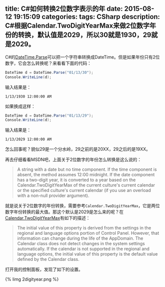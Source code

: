 title: C#如何转换2位数字表示的年
date: 2015-08-12 19:15:09
categories:
tags: CSharp
description: C#根据Calendar.TwoDigitYearMax来做2位数字年份的转换，默认值是2029，所以30就是1930，29就是2029。
---

C#的[DateTime.Parse](https://msdn.microsoft.com/en-us/library/system.datetime.parse%28v=vs.110%29.aspx)可以把一个字符串转换成DateTime。但是如果年份只有2位数字，它会怎么转换呢？来看看下面的代码：

```csharp
DateTime d = DateTime.Parse("01/13/30");
Console.WriteLine(d);
```

输入结果是：
```
1/13/1930 12:00:00 AM
```

如果换成这样：
```csharp
DateTime d = DateTime.Parse("01/13/29");
Console.WriteLine(d);
```

输入结果是：
```
1/13/2029 12:00:00 AM
```

怎么回事呢？貌似29是一个分水岭，29之前的是20XX，29之后的是19XX。

再去仔细看看MSDN吧，上面关于2位数字的年份怎么转换是这么说的：

> A string with a date but no time component. If the time component is absent, the method assumes 12:00 midnight. If the date component has a two-digit year, it is converted to a year based on the Calendar.TwoDigitYearMax of the current culture's current calendar or the specified culture's current calendar (if you use an overload with a non-null provider argument). 

就是说关于2位数字的年份转换，需要参考`Calendar.TwoDigitYearMax`，它是两位数字年份转换的最大值。那这个默认是2029是怎么来的呢？在[Calendar.TwoDigitYearMax](https://msdn.microsoft.com/en-us/library/system.globalization.calendar.twodigityearmax%28v=vs.110%29.aspx)有如下的描述：

> The initial value of this property is derived from the settings in the regional and language options portion of Control Panel. However, that information can change during the life of the AppDomain. The Calendar class does not detect changes in the system settings automatically. If the calendar is not supported in the regional and language options, the initial value of this property is the default value defined by the Calendar class.

打开我的控制面板，发现了如下的设置。

{% limg 2digityear.png %}

